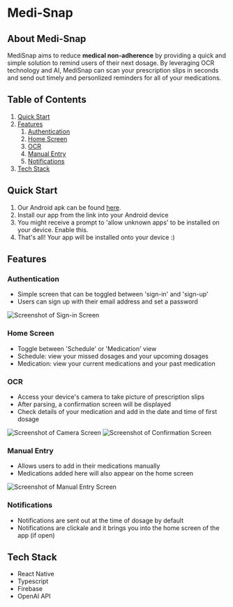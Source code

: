 # Medi-Snap

## About Medi-Snap

MediSnap aims to reduce **medical non-adherence** by providing a quick and simple solution to remind users of their next dosage. By leveraging OCR technology and AI, MediSnap can scan your prescription slips in seconds and send out timely and personlized reminders for all of your medications.

## Table of Contents

1. [Quick Start](#quick-start)
2. [Features](#features)
   1. [Authentication](#authentication)
   2. [Home Screen](#home-screen)
   3. [OCR](#ocr)
   4. [Manual Entry](#manual-entry)
   5. [Notifications](#notifications)
3. [Tech Stack](#tech-stack)

## Quick Start

1. Our Android apk can be found [here](https://drive.google.com/drive/folders/1_M-Xnt1yQLEqd0mJh-IClFpJwj9PsE5a?usp=sharing).
2. Install our app from the link into your Android device
3. You might receive a prompt to 'allow unknown apps' to be installed on your device. Enable this.
4. That's all! Your app will be installed onto your device :)

## Features

### Authentication

- Simple screen that can be toggled between 'sign-in' and 'sign-up'
- Users can sign up with their email address and set a password

![Screenshot of Sign-in Screen](/signinscreen.jpg)

### Home Screen

- Toggle between 'Schedule' or 'Medication' view
- Schedule: view your missed dosages and your upcoming dosages
- Medication: view your current medications and your past medication

### OCR

- Access your device's camera to take picture of prescription slips
- After parsing, a confirmation screen will be displayed
- Check details of your medication and add in the date and time of first dosage

![Screenshot of Camera Screen](/camerascreen.jpg)
![Screenshot of Confirmation Screen](/confirmationscreen.jpg)

### Manual Entry

- Allows users to add in their medications manually
- Medications added here will also appear on the home screen
  
![Screenshot of Manual Entry Screen](/manualentryscreen.jpg)

### Notifications

- Notifications are sent out at the time of dosage by default
- Notifications are clickale and it brings you into the home screen of the app (if open)

## Tech Stack
- React Native
- Typescript
- Firebase
- OpenAI API
